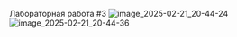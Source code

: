 Лабораторная работа #3
![image_2025-02-21_20-44-24](https://github.com/user-attachments/assets/b66e5cd9-9e26-4814-b9e0-76d205cee459)
![image_2025-02-21_20-44-36](https://github.com/user-attachments/assets/0ebd177e-8c3b-40b5-ab7a-c8e7aa3470bb)
